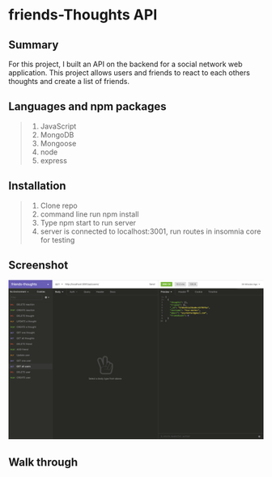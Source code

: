 # friends-Thoughts API
## Summary
 For this project, I built an API on the backend for a social network web application. This project allows users and friends to react to each others thoughts and create a list of friends.

## Languages and npm packages
> 1. JavaScript
> 2. MongoDB
> 3. Mongoose
> 4. node
> 5. express

## Installation
> 1. Clone repo
> 2. command line run npm install
> 3. Type npm start to run server
> 4. server is connected to localhost:3001, run routes in insomnia core for testing

## Screenshot 
![insomnia-core](screenshot.png)

## Walk through
